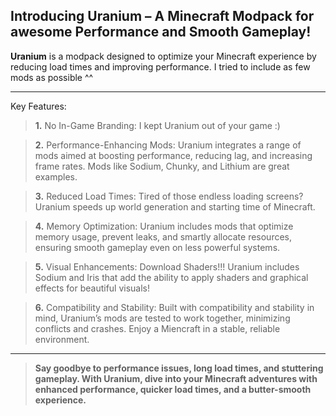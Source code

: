 ## Introducing **Uranium** – A Minecraft Modpack for awesome Performance and Smooth Gameplay!

**Uranium** is a modpack designed to optimize your Minecraft experience by reducing 
load times and improving performance. I tried to include as few mods as possible ^^

---

Key Features:
>**1.**
No In-Game Branding: I kept Uranium out of your game :)

>**2.** 
Performance-Enhancing Mods: Uranium integrates a range of mods aimed at boosting performance, reducing lag, and increasing frame rates. Mods like Sodium, Chunky, and Lithium are great examples.

>**3.** 
Reduced Load Times: Tired of those endless loading screens? Uranium speeds up world generation and starting time of Minecraft.

>**4.** Memory Optimization: Uranium includes mods that optimize memory usage, prevent leaks, and smartly allocate resources, ensuring smooth gameplay even on less powerful systems.

>**5.** Visual Enhancements: Download Shaders!!! Uranium includes Sodium and Iris that add the ability to apply shaders and graphical effects for beautiful visuals!

>**6.** Compatibility and Stability: Built with compatibility and stability in mind, Uranium’s mods are tested to work together, minimizing conflicts and crashes. Enjoy a Miencraft in a stable, reliable environment.

---

> **Say goodbye to performance issues, long load times, and stuttering gameplay. With Uranium, dive into your Minecraft adventures with enhanced performance, quicker load times, and a butter-smooth experience.**
